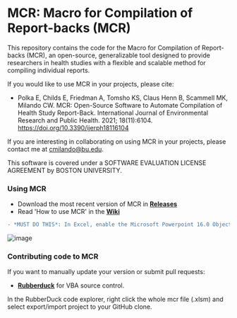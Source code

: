 # MCR: Macro for Compilation of Report-backs (MCR)

This repository contains the code for the Macro for Compilation of Report-backs (MCR), an open-source, generalizable tool designed to provide researchers in health studies with a flexible and scalable method for compiling individual reports.

If you would like to use MCR in your projects, please cite:
* Polka E, Childs E, Friedman A, Tomsho KS, Claus Henn B, Scammell MK, Milando CW. MCR: Open-Source Software to Automate Compilation of Health Study Report-Back. International Journal of Environmental Research and Public Health. 2021; 18(11):6104. https://doi.org/10.3390/ijerph18116104

If you are interesting in collaborating on using MCR in your projects, please contact me at cmilando@bu.edu.

This software is covered under a SOFTWARE EVALUATION LICENSE AGREEMENT by BOSTON UNIVERSITY.

### Using MCR
* Download the most recent version of MCR in [**Releases**](https://github.com/cmilando/reportback-vba/releases) 
* Read 'How to use MCR' in the [**Wiki**](https://github.com/cmilando/reportback-vba/wiki#toc)
```diff
- *MUST DO THIS*: In Excel, enable the Microsoft Powerpoint 16.0 Object Library:
```
![image](https://drive.google.com/uc?export=view&id=1MhlvMggpeM0wrWFWt1hopUZUlYUOmySo)

### Contributing code to MCR
If you want to manually update your version or submit pull requests:
* [**Rubberduck**](https://rubberduckvba.com/) for VBA source control. 

In the RubberDuck code explorer, right click the whole mcr file (.xlsm) and select export/import project to your GitHub clone.
